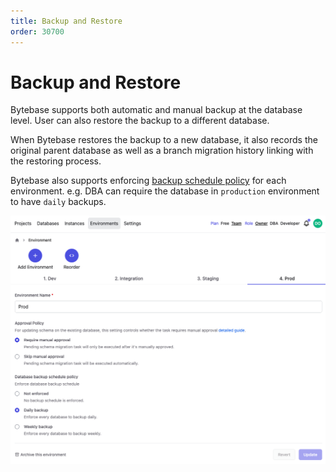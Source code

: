 ```yaml
---
title: Backup and Restore
order: 30700
---
```


# Backup and Restore

Bytebase supports both automatic and manual backup at the database level. User can also restore the backup to a different database.

When Bytebase restores the backup to a new database, it also records the original parent database as well as a branch migration history linking with the restoring process.

Bytebase also supports enforcing [backup schedule policy](/docs/use-bytebase/environment-policy/backup-schedule-policy) for each environment. e.g. DBA can require the database in `production` environment to have `daily` backups.

![env-backup-configure](/static/docs-assets/env-backup-configure.png)

<doc-link-block url="/docs/use-bytebase/backup-restore-database/overview" title="Backup and restore database"></doc-link-block>
